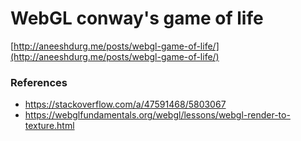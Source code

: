# WebGL conway's game of life

[http://aneeshdurg.me/posts/webgl-game-of-life/](http://aneeshdurg.me/posts/webgl-game-of-life/)

### References

+ https://stackoverflow.com/a/47591468/5803067
+ https://webglfundamentals.org/webgl/lessons/webgl-render-to-texture.html

